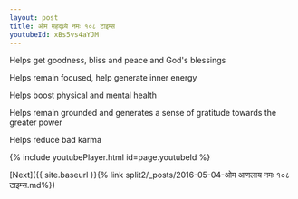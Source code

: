 ```yaml
---
layout: post
title: ओम महद्ध्र्ये नमः १०८ टाइम्स
youtubeId: xBs5vs4aYJM
---
```

 
 
Helps get goodness, bliss and peace and God's blessings
 
Helps remain focused, help generate inner energy 
 
Helps boost physical and mental health 
 
Helps remain grounded and generates a sense of gratitude towards the greater power 
 
Helps reduce bad karma
 
 
 
 


{% include youtubePlayer.html id=page.youtubeId %}
 
[Next]({{ site.baseurl }}{% link  split2/_posts/2016-05-04-ओम आणलाय नमः १०८ टाइम्स.md%})
 
